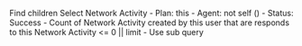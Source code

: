 Find children
Select Network Activity
    - Plan: this
    - Agent: not self ()
    - Status: Success
    - Count of Network Activity created by this user that are responds to this Network Activity <= 0 || limit
        - Use sub query